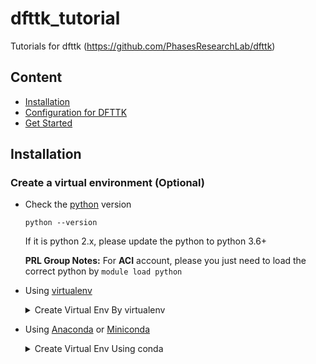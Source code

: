 # dfttk_tutorial
 Tutorials for dfttk (https://github.com/PhasesResearchLab/dfttk)

## Content

- [Installation](#Installation)
- [Configuration for DFTTK](https://github.com/hitliaomq/dfttk_tutorial/blob/master/config)
- [Get Started](https://github.com/hitliaomq/dfttk_tutorial/tree/master/get_started)

## Installation

### Create a virtual environment (Optional)

- Check the [python](https://www.python.org/) version

  ```shell
  python --version
  ```

  If it is python 2.x, please update the python to python 3.6+

  **PRL Group Notes:** For **ACI** account, please you just need to load the correct python by `module load python`

- Using [virtualenv](https://github.com/pypa/virtualenv)

  <details>
  <summary>Create Virtual Env By virtualenv</summary>
  <pre><code>#virtualenv --python=PYTHON_VERSION ENV_NAME
  virtualenv --python=python3.6 dfttk
  #Activate
  source dfttk/bin/activate
  #Deactivate
  deactivate</code></pre>
  </details>

- Using [Anaconda](https://www.anaconda.com/) or [Miniconda](https://docs.conda.io/en/latest/miniconda.html)

  <details>
  <summary>Create Virtual Env Using conda</summary>
  <pre><code>#conda create -n ENV_NAME python=VERSION
  conda create -n dfttk python=3.6
  #Activate
  conda activate dfttk
  #Deactivate
  conda deactivate</code></pre>
</details>
  
  
  
  